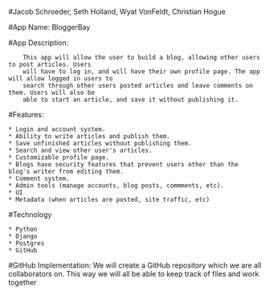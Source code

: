 #Jacob Schroeder, Seth Holland, Wyat VonFeldt, Christian Hogue

#App Name: BloggerBay

#App Description: 
    
        This app will allow the user to build a blog, allowing other users to post articles. Users
        will have to log in, and will have their own profile page. The app will allow logged in users to
        search through other users posted articles and leave comments on them. Users will also be
        able to start an article, and save it without publishing it.
        
#Features:

    * Login and account system.
    * Ability to write articles and publish them.
    * Save unfinished articles without publishing them.
    * Search and view other user's articles.
    * Customizable profile page.
    * Blogs have security features that prevent users other than the blog's writer from editing them.
    * Comment system.
    * Admin tools (manage accounts, blog posts, commments, etc).
    * UI
    * Metadata (when articles are posted, site traffic, etc)

#Technology

    * Python
    * Django
    * Postgres
    * GitHub
    
#GitHub Implementation:
        We will create a GitHub repository which we are all collaborators on. This way we will all
        be able to keep track of files and work together